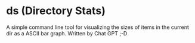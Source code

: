 # ds (Directory Stats)

A simple command line tool for visualizing the sizes of items in the current dir as a ASCII bar graph. Written by Chat GPT ;-D
